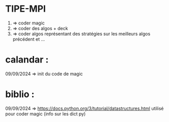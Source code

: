 # TIPE-MPI

1) => coder magic
2) => coder des algos + deck
3) => coder algos représentant des stratégies sur les meilleurs algos précédent et ...

# calandar : 
09/09/2024 => init du code de magic
# biblio :
09/09/2024 => https://docs.python.org/3/tutorial/datastructures.html utilisé pour coder magic (info sur les dict py)